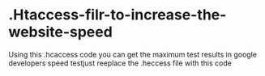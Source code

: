 # .Htaccess-filr-to-increase-the-website-speed
Using this .hcaccess code you can get the maximum test results in google developers speed testjust reeplace the .heccess file with this code
